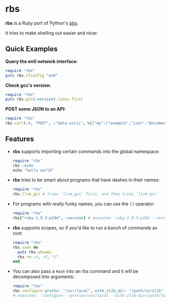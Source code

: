 # rbs

**rbs** is a Ruby port of Python's [pbs](https://github.com/amoffat/pbs).

It tries to make shelling out easier and nicer.

## Quick Examples

**Query the en0 network interface:**

```ruby
require "rbs"
puts rbs.ifconfig "en0"
```

**Check gcc's version:**

```ruby
require "rbs"
puts rbs.gcc(:version).lines.first
```

**POST some JSON to an API:**

```ruby
require "rbs"
rbs.curl(:X, "POST", :"data-ascii", %{{"my":["example","json","document"]}})
```

## Features

* **rbs** supports importing certain commands into the global namespace:

  ```ruby
  require "rbs"
  rbs :echo
  echo "hello world"
  ```

* **rbs** tries to be smart about programs that have dashes in their names:

  ```ruby
  require "rbs"
  rbs.llvm_gcc # tries `llvm_gcc` first, and then tries `llvm-gcc`
  ```

* For programs with *really* funky names, you can use the `[]` operator:

  ```ruby
  require "rbs"
  rbs["ruby-1.9.3-p194", :version] # executes `ruby-1.9.3-p194 --version`
  ```

* **rbs** supports scopes, so if you'd like to run a bunch of commands as root:

  ```ruby
  require "rbs"
  rbs.sudo do
    puts rbs.whoami
    rbs.rm :r, :f, "/"
  end
  ```

* You can also pass a `Hash` into an rbs command and it will be decomposed into arguments:

  ```ruby
  require "rbs"
  rbs.configure prefix: "/usr/local", with_zlib_dir: "/path/to/zlib"
  # executes: `configure --prefix=/usr/local --with-zlib-dir=/path/to/zlib`
  ```